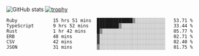 ![GitHub stats](https://github-readme-stats.vercel.app/api?username=ksk001100&show_icons=true&theme=tokyonight)
[![trophy](https://github-profile-trophy.vercel.app/?username=ksk001100&theme=onedark)](https://github.com/ryo-ma/github-profile-trophy)

<!--START_SECTION:waka-->

```text
Ruby             15 hrs 51 mins  █████████████▒░░░░░░░░░░░   53.71 %
TypeScript       9 hrs 52 mins   ████████▒░░░░░░░░░░░░░░░░   33.44 %
Rust             1 hr 42 mins    █▒░░░░░░░░░░░░░░░░░░░░░░░   05.77 %
ERB              48 mins         ▓░░░░░░░░░░░░░░░░░░░░░░░░   02.71 %
CSV              42 mins         ▓░░░░░░░░░░░░░░░░░░░░░░░░   02.40 %
JSON             31 mins         ▒░░░░░░░░░░░░░░░░░░░░░░░░   01.75 %
```

<!--END_SECTION:waka-->

